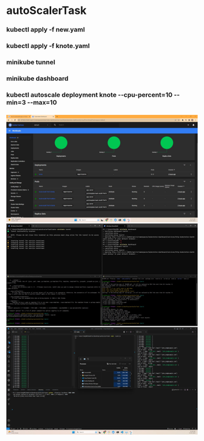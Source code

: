 # autoScalerTask

### kubectl apply -f new.yaml
### kubectl apply -f knote.yaml

### minikube tunnel

### minikube dashboard

### kubectl autoscale deployment knote --cpu-percent=10 --min=3 --max=10

### 

![Dashboard](./images/dashboard.jpg)
![Terminals](./images/terminals.jpg)
![DOS](./images/DDOS.jpg)
